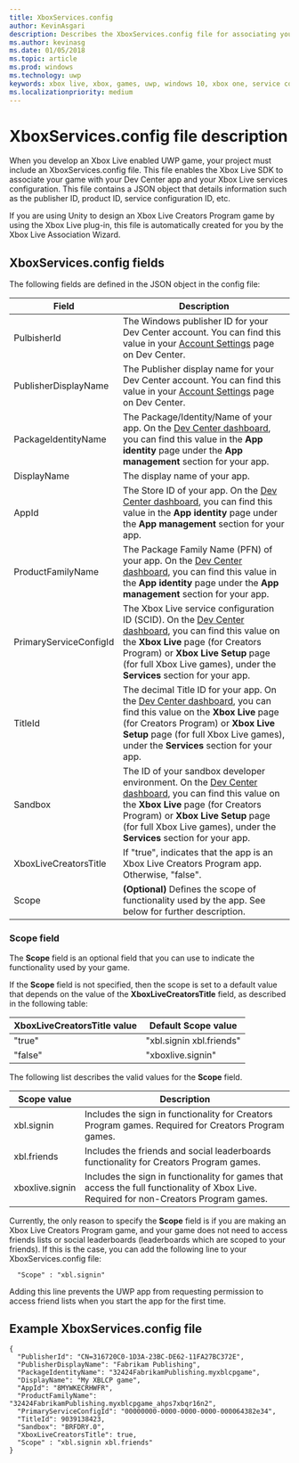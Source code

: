 ```yaml
---
title: XboxServices.config
author: KevinAsgari
description: Describes the XboxServices.config file for associating your UWP game with an Xbox Live configuration.
ms.author: kevinasg
ms.date: 01/05/2018
ms.topic: article
ms.prod: windows
ms.technology: uwp
keywords: xbox live, xbox, games, uwp, windows 10, xbox one, service configuration, xboxservices.config
ms.localizationpriority: medium
---
```


# XboxServices.config file description

When you develop an Xbox Live enabled UWP game, your project must include an XboxServices.config file.  This file enables the Xbox Live SDK to associate your game with your Dev Center app and your Xbox Live services configuration. This file contains a JSON object that details information such as the publisher ID, product ID, service configuration ID, etc.

If you are using Unity to design an Xbox Live Creators Program game by using the Xbox Live plug-in, this file is automatically created for you by the Xbox Live Association Wizard.

## XboxServices.config fields

The following fields are defined in the JSON object in the config file:

Field | Description
--- | ---
PulbisherId  | The Windows publisher ID for your Dev Center account.  You can find this value in your [Account Settings](https://developer.microsoft.com/en-us/dashboard/account/management) page on Dev Center.
PublisherDisplayName  | The Publisher display name for your Dev Center account. You can find this value in your [Account Settings](https://developer.microsoft.com/en-us/dashboard/account/management) page on Dev Center.
PackageIdentityName  | The Package/Identity/Name of your app. On the [Dev Center dashboard](https://developer.microsoft.com/en-us/dashboard), you can find this value in the **App identity** page under the **App management** section for your app.
DisplayName  |  The display name of your app.
AppId | The Store ID of your app. On the [Dev Center dashboard](https://developer.microsoft.com/en-us/dashboard), you can find this value in the **App identity** page under the **App management** section for your app.
ProductFamilyName  |  The Package Family Name (PFN) of your app. On the [Dev Center dashboard](https://developer.microsoft.com/en-us/dashboard), you can find this value in the **App identity** page under the **App management** section for your app.
PrimaryServiceConfigId  |  The Xbox Live service configuration ID (SCID). On the [Dev Center dashboard](https://developer.microsoft.com/en-us/dashboard), you can find this value on the **Xbox Live** page (for Creators Program) or **Xbox Live Setup** page (for full Xbox Live games), under the **Services** section for your app.
TitleId  |  The decimal Title ID for your app. On the [Dev Center dashboard](https://developer.microsoft.com/en-us/dashboard), you can find this value on the **Xbox Live** page (for Creators Program) or **Xbox Live Setup** page (for full Xbox Live games), under the **Services** section for your app.
Sandbox  |  The ID of your sandbox developer environment. On the [Dev Center dashboard](https://developer.microsoft.com/en-us/dashboard), you can find this value on the **Xbox Live** page (for Creators Program) or **Xbox Live Setup** page (for full Xbox Live games), under the **Services** section for your app.
XboxLiveCreatorsTitle  |  If "true", indicates that the app is an Xbox Live Creators Program app. Otherwise, "false".
Scope  |  **(Optional)** Defines the scope of functionality used by the app. See below for further description.

### Scope field

The **Scope** field is an optional field that you can use to indicate the functionality used by your game.


If the **Scope** field is not specified, then the scope is set to a default value that depends on the value of the **XboxLiveCreatorsTitle** field, as described in the following table:

XboxLiveCreatorsTitle value | Default Scope value
--- | ---
"true"  |  "xbl.signin xbl.friends"
"false"  |  "xboxlive.signin"



The following list describes the valid values for the **Scope** field.

Scope value | Description
--- | ---
xbl.signin  | Includes the sign in functionality for Creators Program games. Required for Creators Program games.
xbl.friends | Includes the friends and social leaderboards functionality for Creators Program games.
xboxlive.signin | Includes the sign in functionality for games that access the full functionality of Xbox Live. Required for non-Creators Program games.

Currently, the only reason to specify the **Scope** field is if you are making an Xbox Live Creators Program game, and your game does not need to access friends lists or social leaderboards (leaderboards which are scoped to your friends). If this is the case, you can add the following line to your XboxServices.config file:

```
  "Scope" : "xbl.signin"
```

Adding this line prevents the UWP app from requesting permission to access friend lists when you start the app for the first time.

## Example XboxServices.config file

```
{
  "PublisherId": "CN=316720C0-1D3A-23BC-DE62-11FA27BC372E",
  "PublisherDisplayName": "Fabrikam Publishing",
  "PackageIdentityName": "32424FabrikamPublishing.myxblcpgame",
  "DisplayName": "My XBLCP game",
  "AppId": "8MYWKECRHWFR",
  "ProductFamilyName": "32424FabrikamPublishing.myxblcpgame_ahps7xbqr16n2",
  "PrimaryServiceConfigId": "00000000-0000-0000-0000-000064382e34",
  "TitleId": 9039138423,
  "Sandbox": "BRFDRY.0",
  "XboxLiveCreatorsTitle": true,
  "Scope" : "xbl.signin xbl.friends"
}
```
